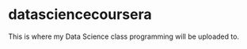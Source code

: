 datasciencecoursera
===================

This is where my Data Science class programming will be uploaded to.
